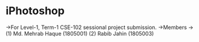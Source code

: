 # iPhotoshop
->For Level-1, Term-1 CSE-102 sessional project submission.
->Members -> (1) Md. Mehrab Haque (1805001)
             (2) Rabib Jahin (1805003)
